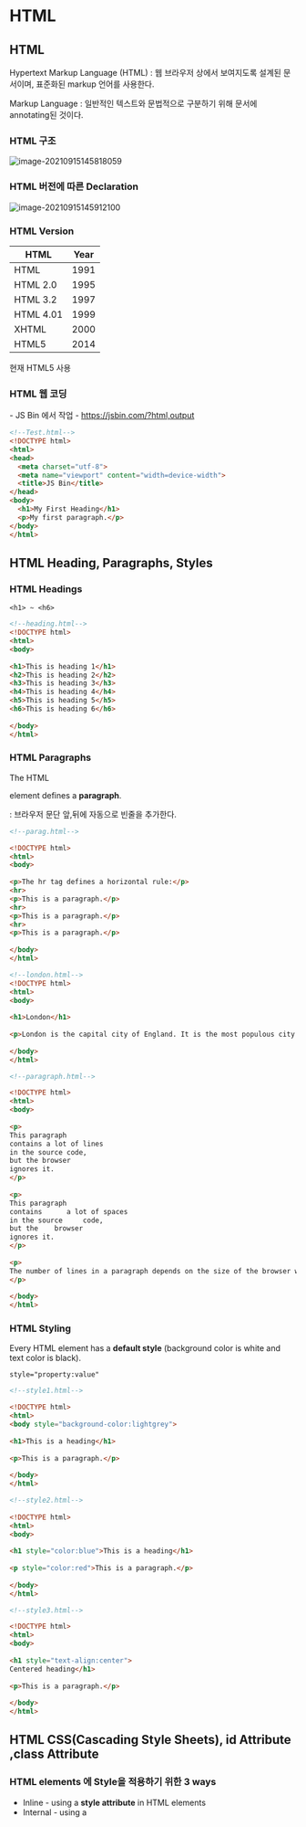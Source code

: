 # HTML

## HTML

Hypertext Markup Language (HTML) : 웹 브라우저 상에서 보여지도록 설계된 문서이며, 표준화된 markup 언어를 사용한다.

Markup Language : 일반적인 텍스트와 문법적으로 구분하기 위해 문서에 annotating된 것이다.

### HTML 구조

![image-20210915145818059](html_0915.assets/image-20210915145818059.png)

### HTML 버전에 따른 Declaration

![image-20210915145912100](html_0915.assets/image-20210915145912100.png)



### HTML Version

| HTML      | Year |
| --------- | ---- |
| HTML      | 1991 |
| HTML 2.0  | 1995 |
| HTML 3.2  | 1997 |
| HTML 4.01 | 1999 |
| XHTML     | 2000 |
| HTML5     | 2014 |

현재 HTML5 사용

### HTML 웹 코딩

\- JS Bin 에서 작업
\- https://jsbin.com/?html,output

```html
<!--Test.html-->
<!DOCTYPE html>
<html>
<head>
  <meta charset="utf-8">
  <meta name="viewport" content="width=device-width">
  <title>JS Bin</title>
</head>
<body>
  <h1>My First Heading</h1>
  <p>My first paragraph.</p>
</body>
</html>
```



## HTML Heading,  Paragraphs, Styles

### HTML Headings

`<h1> ~ <h6>`

```html
<!--heading.html-->
<!DOCTYPE html>
<html>
<body>
 
<h1>This is heading 1</h1>
<h2>This is heading 2</h2>
<h3>This is heading 3</h3>
<h4>This is heading 4</h4>
<h5>This is heading 5</h5>
<h6>This is heading 6</h6>
 
</body>
</html>
```

### HTML Paragraphs

The HTML **<p>** element defines a **paragraph**.
**<p>**  : 브라우저 문단 앞,뒤에 자동으로 빈줄을 추가한다.

```html
<!--parag.html-->

<!DOCTYPE html>
<html>
<body>
 
<p>The hr tag defines a horizontal rule:</p>
<hr>
<p>This is a paragraph.</p>
<hr>
<p>This is a paragraph.</p>
<hr>
<p>This is a paragraph.</p>
 
</body>
</html>
```

```html
<!--london.html-->
<!DOCTYPE html>
<html>
<body>
 
<h1>London</h1>
 
<p>London is the capital city of England. It is the most populous city in the United Kingdom, with a metropolitan area of over 13 million inhabitants.</p>
 
</body>
</html>
```

```html
<!--paragraph.html-->

<!DOCTYPE html>
<html>
<body>
 
<p>
This paragraph
contains a lot of lines
in the source code,
but the browser 
ignores it.
</p>
 
<p>
This paragraph
contains      a lot of spaces
in the source     code,
but the    browser 
ignores it.
</p>
 
<p>
The number of lines in a paragraph depends on the size of the browser window. If you resize the browser window, the number of lines in this paragraph will change.
</p>
 
</body>
</html>

```



### HTML Styling

Every HTML element has a **default style** (background color is white and text color is black).

`style="property:value"`

```html
<!--style1.html-->

<!DOCTYPE html>
<html>
<body style="background-color:lightgrey">
 
<h1>This is a heading</h1>
 
<p>This is a paragraph.</p>
 
</body>
</html>
```

```html
<!--style2.html-->
 
<!DOCTYPE html>
<html>
<body>
 
<h1 style="color:blue">This is a heading</h1>
 
<p style="color:red">This is a paragraph.</p>
 
</body>
</html>
```

```html
<!--style3.html-->

<!DOCTYPE html>
<html>
<body>
 
<h1 style="text-align:center">
Centered heading</h1>
 
<p>This is a paragraph.</p>
 
</body>
</html>
```



## HTML CSS(Cascading Style Sheets), id Attribute ,class Attribute

### HTML  elements 에 Style을 적용하기 위한  3 ways

- Inline - using a **style attribute** in HTML elements
- Internal - using a **<style> element** in the HTML <head> section
- External - using one or more **external CSS files**

```html
<!--Inline Styling -->
<!DOCTYPE html>
<html>
<body>
 
<h1 style="color:blue">This is a Blue Heading</h1>
 
</body>
</html>
```

```html
<!--Internal Styling (Internal CSS)-->

<!DOCTYPE html>
<html>
 
<head>
<style>
  body {background-color:lightgrey}
  h1   {color:blue}
  p    {color:green}
</style>
</head>
 
<body>
<h1>This is a heading</h1>
<p>This is a paragraph.</p>
</body>
 
</html>
```

```html
<!--External Styling (External CSS)-->

<!DOCTYPE html>
<html>
<head>
<link rel="stylesheet" href="styles.css">
</head>
 
<body>
<h1>This is a heading</h1>
<p>This is a paragraph.</p>
</body>
 
</html>
```



### CSS Fonts

- font-size : px, pt, cm, % 등의 단위로 지정하거나, xx-small, x-small, medium, large, x-large, xx-large로 사용 가능
- medium default = 12pt = 10px = 13cm = 100%

```html
<!DOCTYPE html>
<html>
 
<head>
<style>
h1 {
    color:blue;
    font-family:verdana;
    font-size:300%;
 
}
p  {
    color:red;
    font-family:courier;
    font-size:160%;
}
</style>
</head>
 
<body>
<h1>This is a heading</h1>
<p>This is a paragraph.</p>
</body>
 
</html>
```



### id Attribute

JS-Bin 에서 file -> download -> web/html/ex01.html 저장

```html
<!--ex01.html-->
<!DOCTYPE html>
<html>
 
<head>
<style>
p#p01 {
    color: blue;
}
</style>
</head>
<body>
 
<p>This is a paragraph.</p>
<p>This is a paragraph.</p>
<p>This is a paragraph.</p>
<p id="p01">I am different.</p>
 
</body>
</html>
```



### class Attribute

```html
<!--ex02.html-->

<!DOCTYPE html>
<html>
 
<head>
<style>
p.error {
    color:red;
}
</style>
</head>
<body>
 
<p>This is a paragraph.</p>
<p>This is a paragraph.</p>
<p class="error">I am different.</p>
<p>This is a paragraph.</p>
<p class="error">I am different too.</p>
 
</body>
</html>
```



### link, image

```html
<!--link.html-->
<!DOCTYPE html>
<html>
<head>
<style>
a:link {
    color:#000000;
    background-color:transparent;
    text-decoration:none;
}
a:visited {
    color:#000000;
    background-color:transparent;
    text-decoration:none;
}
a:hover {
    color:#ff0000;
    background-color:transparent;
    text-decoration:underline;
}
a:active {
    color:#ff0000;
    background-color:transparent;
    text-decoration:underline;
}
</style>
</head>
 
<body>
 
<p>You can change the default colors of links</p>
 
<a href="ex01.html" target="_blank">HTML Images</a> 
 
</body>
</html>
```

\- 결과

![image-20210915212223261](html_0915.assets/image-20210915212223261.png)

![image-20210915212347074](html_0915.assets/image-20210915212347074.png)

마우스를 올리면 다음과 같이 link에 대한 style이 보인다.

```html
<!--image.html-->

<!DOCTYPE html>
<html>
<body>
 
<h2>Spectacular Mountains</h2>
<img src="pic_mountain.jpg" alt="Mountain View" style="width:304px;height:228px">
 
</body>
</html>
```



## HTML 테이블(Table)



### HTML Table Tags

![image-20210915212659770](html_0915.assets/image-20210915212659770.png)

### <table>의 테두리 속성 적용

![image-20210915212939975](html_0915.assets/image-20210915212939975.png)

```html
<!DOCTYPE html>
<html>
<body>
 
<table border="1" style="width:100%">
  <tr>
    <td>Jill</td>
    <td>Smith</td> 
    <td>50</td>
  </tr>
  <tr>
    <td>Eve</td>
    <td>Jackson</td> 
    <td>94</td>
  </tr>
  <tr>
    <td>John</td>
    <td>Doe</td> 
    <td>80</td>
  </tr>
</table>
 
</body>
</html>
```

```html
<!DOCTYPE html>
<html>
 
<head>
<style>
table, th, td {
    border: 1px solid black;
}
</style>
</head>
 
<body>
 
<table style="width:100%">
  <tr>
    <td>Jill</td>
    <td>Smith</td> 
    <td>50</td>
  </tr>
  <tr>
    <td>Eve</td>
    <td>Jackson</td> 
    <td>94</td>
  </tr>
  <tr>
    <td>John</td>
    <td>Doe</td> 
    <td>80</td>
  </tr>
</table>
 
</body>
</html>
```

### border-collapse: collapse;

표(table)의 테두리와 셀(td)의 테두리 사이의 간격

![image-20210919000314861](html_0915.assets/image-20210919000314861.png)

```html
<!DOCTYPE html>
<html>
 
<head>
<style>
table, th, td {
    border: 1px solid black;
    border-collapse: collapse;
}
</style>
</head>
 
<body>
 
<table style="width:100%">
  <tr>
    <td>Jill</td>
    <td>Smith</td> 
    <td>50</td>
  </tr>
  <tr>
    <td>Eve</td>
    <td>Jackson</td> 
    <td>94</td>
  </tr>
  <tr>
    <td>John</td>
    <td>Doe</td> 
    <td>80</td>
  </tr>
</table>
 
</body>
</html>
```

### <th> tag

![image-20210919000454222](html_0915.assets/image-20210919000454222.png)

<th> 태그 : HTML 테이블에서 제목이 되는 헤더 셀(header cell)을 정의할 때 사용

```html
<!DOCTYPE html>
<html>
 
<head>
<style>
table, th, td {
    border: 1px solid black;
    border-collapse: collapse;
}
th, td {
    padding: 5px;
}
</style>
</head>
 
<body>
 
<table style="width:100%">
  <tr>
    <th>Firstname</th>
    <th>Lastname</th> 
    <th>Points</th>
  </tr>
  <tr>
    <td>Jill</td>
    <td>Smith</td> 
    <td>50</td>
  </tr>
  <tr>
    <td>Eve</td>
    <td>Jackson</td> 
    <td>94</td>
  </tr>
  <tr>
    <td>John</td>
    <td>Doe</td> 
    <td>80</td>
  </tr>
</table>
 
</body>
</html>
```



### colgroup, col

![image-20210919232936324](html_0915.assets/image-20210919232936324.png)

<col> 태그 : <colgroup> 요소에 속하는 각 열(column)의 속성을 정의할 때 사용

```html
<!DOCTYPE html>
<html>
<head>
<style>
table, th, td {
    border: 1px solid black;
}
</style>
</head>
<body>
 
<table>
  <colgroup>
    <col span="2" style="background-color:red">
    <col style="background-color:yellow">
  </colgroup>
  <tr>
    <th>ISBN</th>
    <th>Title</th>
    <th>Price</th>
  </tr>
  <tr>
    <td>3476896</td>
    <td>My first HTML</td>
    <td>$53</td>
  </tr>
  <tr>
    <td>5869207</td>
    <td>My first CSS</td>
    <td>$49</td>
  </tr>
</table>
</body>
</html>
```



### Cell Padding

![image-20210919233015164](html_0915.assets/image-20210919233015164.png)

cellpadding : 셀 안의 내용들의 범위와 셀의 경계선과의 간격

```html
<!DOCTYPE html>
<html>
 
<head>
<style>
table, th, td {
    border: 1px solid black;
    border-collapse: collapse;
}
th, td {
    padding: 15px;
}
</style>
</head>
 
<body>
 
<table style="width:100%">
  <tr>
    <td>Jill</td>
    <td>Smith</td> 
    <td>50</td>
  </tr>
  <tr>
    <td>Eve</td>
    <td>Jackson</td> 
    <td>94</td>
  </tr>
  <tr>
    <td>John</td>
    <td>Doe</td> 
    <td>80</td>
  </tr>
</table>
 
<p>Try to change the padding to 5px.</p>
 
</body>
</html>
```



### border-spacing

![image-20210919234427517](html_0915.assets/image-20210919234427517.png)

border-spacing : 표(table)의 테두리와 셀(td)의 테두리 사이의 간격

```html
<!DOCTYPE html>
<html>
 
<head>
<style>
table, th, td {
    border: 1px solid black;
    padding: 5px;
}
table {
    border-spacing: 15px;
}
</style>
</head>
 
<body>
 
<table style="width:100%">
  <tr>
    <td>Jill</td>
    <td>Smith</td> 
    <td>50</td>
  </tr>
  <tr>
    <td>Eve</td>
    <td>Jackson</td> 
    <td>94</td>
  </tr>
  <tr>
    <td>John</td>
    <td>Doe</td> 
    <td>80</td>
  </tr>
</table>
 
<p>Try to change the border-spacing to 5px.</p>
 
</body>
</html>
```



### colspan, rowspan

![image-20210919234511803](html_0915.assets/image-20210919234511803.png)

열을 합칠 때 사용

```html
<!DOCTYPE html>
<html>
 
<head>
<style>
table, th, td {
    border: 1px solid black;
    border-collapse: collapse;
}
th, td {
    padding: 5px;
    text-align: left;    
}
</style>
</head>
 
<body>
 
<h2>Cell that spans two columns:</h2>
<table style="width:100%">
  <tr>
    <th>Name</th>
    <th colspan="2">Telephone</th>
  </tr>
  <tr>
    <td>Bill Gates</td>
    <td>555 77 854</td>
    <td>555 77 855</td>
  </tr>
</table>
 
</body>
</html>
```

![image-20210920185721316](html_0915.assets/image-20210920185721316.png)

행을 합칠 때 사용

```html
<!DOCTYPE html>
<html>
 
<head>
<style>
table, th, td {
    border: 1px solid black;
    border-collapse: collapse;
}
th, td {
    padding: 5px;
    text-align: left;    
}
</style>
</head>
 
<body>
 
<h2>Cell that spans two rows:</h2>
<table style="width:100%">
  <tr>
    <th>Name:</th>
    <td>Bill Gates</td>
  </tr>
  <tr>
    <th rowspan="2">Telephone:</th>
    <td>555 77 854</td>
  </tr>
  <tr>
    <td>555 77 855</td>
  </tr>
</table>
 
</body>
</html>
```



### CSS를 적용한 Table 

![image-20210920185834439](html_0915.assets/image-20210920185834439.png)

```html
<!DOCTYPE html>
<html>
 
<head>
<style>
table, th, td {
    border: 1px solid black;
    border-collapse: collapse;
}
th, td {
    padding: 5px;
    text-align: left;
}
table#t01 {
    width: 100%;    
    background-color: #f1f1c1;
}
</style>
</head>
 
<body>
 
<table style="width:100%">
  <tr>
    <th>First Name</th>
    <th>Last Name</th> 
    <th>Points</th>
  </tr>
  <tr>
    <td>Jill</td>
    <td>Smith</td> 
    <td>50</td>
  </tr>
  <tr>
    <td>Eve</td>
    <td>Jackson</td> 
    <td>94</td>
  </tr>
  <tr>
    <td>John</td>
    <td>Doe</td> 
    <td>80</td>
  </tr>
</table>
 
<br>
 
<table id="t01">
  <tr>
    <th>First Name</th>
    <th>Last Name</th> 
    <th>Points</th>
  </tr>
  <tr>
    <td>Jill</td>
    <td>Smith</td> 
    <td>50</td>
  </tr>
  <tr>
    <td>Eve</td>
    <td>Jackson</td> 
    <td>94</td>
  </tr>
  <tr>
    <td>John</td>
    <td>Doe</td> 
    <td>80</td>
  </tr>
</table>
 
</body>
</html>
```

![image-20210920190100821](html_0915.assets/image-20210920190100821.png)

```html
<!DOCTYPE html>
<html>
 
<head>
<style>
table {
    width:100%;
}
table, th, td {
    border: 1px solid black;
    border-collapse: collapse;
}
th, td {
    padding: 5px;
    text-align: left;
}
table#t01 tr:nth-child(even) {
    background-color: #eee;
}
table#t01 tr:nth-child(odd) {
   background-color:#fff;
}
table#t01 th {
    background-color: black;
    color: white;
}
</style>
</head>
 
<body>
 
<table>
  <tr>
    <th>First Name</th>
    <th>Last Name</th> 
    <th>Points</th>
  </tr>
  <tr>
    <td>Jill</td>
    <td>Smith</td> 
    <td>50</td>
  </tr>
  <tr>
    <td>Eve</td>
    <td>Jackson</td> 
    <td>94</td>
  </tr>
  <tr>
    <td>John</td>
    <td>Doe</td> 
    <td>80</td>
  </tr>
</table>
 
<br>
 
<table id="t01">
  <tr>
    <th>First Name</th>
    <th>Last Name</th> 
    <th>Points</th>
  </tr>
  <tr>
    <td>Jill</td>
    <td>Smith</td> 
    <td>50</td>
  </tr>
  <tr>
    <td>Eve</td>
    <td>Jackson</td> 
    <td>94</td>
  </tr>
  <tr>
    <td>John</td>
    <td>Doe</td> 
    <td>80</td>
  </tr>
</table>
 
</body>
</html>
```





((비번은 tim / ~ [10]CSS overflow))



-- ??

```java
public class Constant {
    public static final String driver="oracle.jdbc.driver.OracleDriver";
    public static final String url="jdbc:oracle:thin:@127.0.0.1:1521:XE";
    public static final String user="user1234";
    public static final String passwd="1234";
}
```



